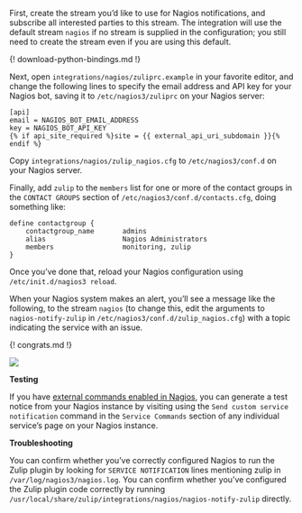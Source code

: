 First, create the stream you’d like to use for Nagios notifications,
and subscribe all interested parties to this stream. The integration
will use the default stream `nagios` if no stream is supplied in the
configuration; you still need to create the stream even if you are
using this default.

{! download-python-bindings.md !}

Next, open `integrations/nagios/zuliprc.example` in your favorite
editor, and change the following lines to specify the email address
and API key for your Nagios bot, saving it to `/etc/nagios3/zuliprc`
on your Nagios server:

```
[api]
email = NAGIOS_BOT_EMAIL_ADDRESS
key = NAGIOS_BOT_API_KEY
{% if api_site_required %}site = {{ external_api_uri_subdomain }}{% endif %}
```

Copy `integrations/nagios/zulip_nagios.cfg` to `/etc/nagios3/conf.d`
on your Nagios server.

Finally, add `zulip` to the `members` list for one or more of the
contact groups in the `CONTACT GROUPS` section of
`/etc/nagios3/conf.d/contacts.cfg`, doing something like:

```
define contactgroup {
    contactgroup_name       admins
    alias                   Nagios Administrators
    members                 monitoring, zulip
}
```

Once you’ve done that, reload your Nagios configuration using
`/etc/init.d/nagios3 reload`.

When your Nagios system makes an alert, you’ll see a message like the
following, to the stream `nagios` (to change this, edit the arguments
to `nagios-notify-zulip` in `/etc/nagios3/conf.d/zulip_nagios.cfg`)
with a topic indicating the service with an issue.

{! congrats.md !}

![](/static/images/integrations/nagios/001.png)

**Testing**

If you have
[external commands enabled in Nagios](http://nagios.sourceforge.net/docs/3_0/extcommands.html),
you can generate a test notice from your Nagios instance by visiting
using the `Send custom service notification` command in the `Service
Commands` section of any individual service’s page on your Nagios
instance.

**Troubleshooting**

You can confirm whether you’ve correctly configured Nagios to run the
Zulip plugin by looking for `SERVICE NOTIFICATION` lines mentioning
zulip in `/var/log/nagios3/nagios.log`. You can confirm whether you’ve
configured the Zulip plugin code correctly by running
`/usr/local/share/zulip/integrations/nagios/nagios-notify-zulip`
directly.
